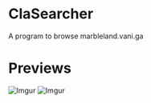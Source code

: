 # ClaSearcher
A program to browse marbleland.vani.ga 
# Previews
![Imgur](https://imgur.com/c1EflkF.png)
![Imgur](https://imgur.com/xyce6k3.png)
